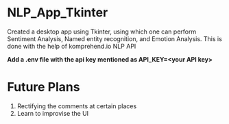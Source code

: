 # NLP_App_Tkinter
Created a desktop app using Tkinter, using which one can perform Sentiment Analysis, Named entity recognition, and Emotion Analysis. This is done with the help of komprehend.io NLP API


<b> Add a .env file with the api key mentioned as API_KEY=\<your API key\> </b>


# Future Plans
1. Rectifying the comments at certain places
2. Learn to improvise the UI
